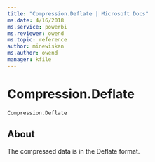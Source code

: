 ```yaml
---
title: "Compression.Deflate | Microsoft Docs"
ms.date: 4/16/2018
ms.service: powerbi
ms.reviewer: owend
ms.topic: reference
author: minewiskan
ms.author: owend
manager: kfile
---
```

# Compression.Deflate
<code>Compression.Deflate
</code>


## About
The compressed data is in the Deflate format.
